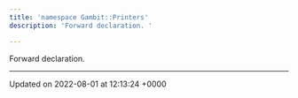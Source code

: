 ```yaml
---
title: 'namespace Gambit::Printers'
description: 'Forward declaration. '

---
```







Forward declaration. 






-------------------------------

Updated on 2022-08-01 at 12:13:24 +0000